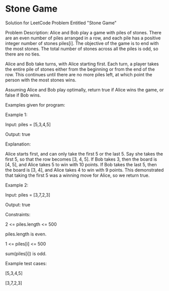 # Stone Game
Solution for LeetCode Problem Entitled "Stone Game"

Problem Description:
Alice and Bob play a game with piles of stones. There are an even number of piles arranged in a row, and each pile has a positive integer number of stones piles[i].
The objective of the game is to end with the most stones. The total number of stones across all the piles is odd, so there are no ties.

Alice and Bob take turns, with Alice starting first. Each turn, a player takes the entire pile of stones either from the beginning or from the end of the row. This continues until there are no more piles left, at which point the person with the most stones wins.

Assuming Alice and Bob play optimally, return true if Alice wins the game, or false if Bob wins.

Examples given for program:

Example 1:

Input: piles = [5,3,4,5]

Output: true

Explanation: 

Alice starts first, and can only take the first 5 or the last 5.
Say she takes the first 5, so that the row becomes [3, 4, 5].
If Bob takes 3, then the board is [4, 5], and Alice takes 5 to win with 10 points.
If Bob takes the last 5, then the board is [3, 4], and Alice takes 4 to win with 9 points.
This demonstrated that taking the first 5 was a winning move for Alice, so we return true.


Example 2:

Input: piles = [3,7,2,3]

Output: true


Constraints:

2 <= piles.length <= 500

piles.length is even.

1 <= piles[i] <= 500

sum(piles[i]) is odd.


Example test cases:

[5,3,4,5]

[3,7,2,3]
